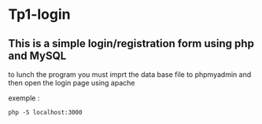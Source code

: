 # Tp1-login
## This is a simple login/registration form using php and MySQL
<p>
to lunch the program you must imprt the data base file to phpmyadmin and then open the login page using apache 

exemple :
```
php -S localhost:3000
```
